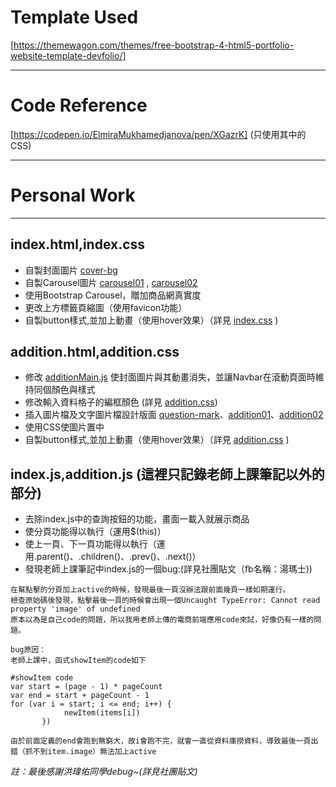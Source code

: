 # Template Used
[https://themewagon.com/themes/free-bootstrap-4-html5-portfolio-website-template-devfolio/]
***
# Code Reference
[https://codepen.io/ElmiraMukhamedjanova/pen/XGazrK] (只使用其中的CSS)
***
# Personal Work
***
## index.html,index.css
* 自製封面圖片 [cover-bg](./img/cover-bg.png)
* 自製Carousel圖片 [carousel01](./img/carousel01.png) , [carousel02](./img/carousel02.png)
* 使用Bootstrap Carousel，贈加商品網真實度
* 更改上方標籤頁縮圖（使用favicon功能）
* 自製button樣式,並加上動畫（使用hover效果）（詳見 [index.css](./css/index.css) )

## addition.html,addition.css
* 修改 [additionMain.js](./js/additionMain.js) 使封面圖片與其動畫消失，並讓Navbar在滾動頁面時維持同個顏色與樣式
* 修改輸入資料格子的編框顏色 (詳見 [addition.css](./css/addition.css))
* 插入圖片檔及文字圖片檔設計版面
[question-mark](./img/question-mark.jpg)、[addition01](./img/addition01.png)、[addition02](./img/addition02.png)
* 使用CSS使圖片置中
* 自製button樣式,並加上動畫（使用hover效果）（詳見 [addition.css](./css/addition.css) )

## index.js,addition.js (這裡只記錄老師上課筆記以外的部分)
* 去除index.js中的查詢按鈕的功能，畫面一載入就展示商品
* 使分頁功能得以執行（運用$(this)）
* 使上一頁、下一頁功能得以執行（運用.parent()、.children()、.prev()、.next()）
* 發現老師上課筆記中index.js的一個bug:(詳見社團貼文（fb名稱：湯瑪士))
```
在幫點擊的分頁加上active的時候，發現最後一頁沒辦法跟前面幾頁一樣如期運行。
檢查原始碼後發現，點擊最後一頁的時候會出現一個Uncaught TypeError: Cannot read property 'image' of undefined
原本以為是自己code的問題，所以我用老師上傳的電商前端應用code來試，好像仍有一樣的問題。
```

```
bug原因：
老師上課中，函式showItem的code如下

#showItem code
var start = (page - 1) * pageCount
var end = start + pageCount - 1
for (var i = start; i <= end; i++) {
            newItem(items[i])
       })

由於前面定義的end會跑到無窮大，故i會跑不完，就會一直從資料庫撈資料，導致最後一頁出錯（抓不到item.image）無法加上active
```
_註：最後感謝洪瑋佑同學debug~(詳見社團貼文)_


